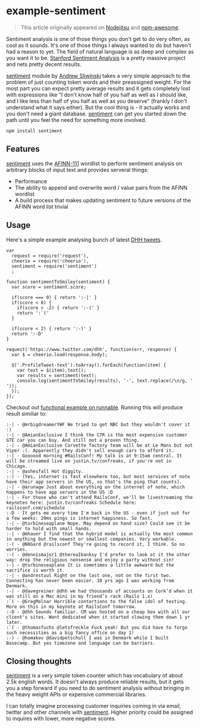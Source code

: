 example-sentiment
=================

> This article originally appeared on [Nodejitsu](http://blog.nodejitsu.com/npmawesome-sentiment/) and [npm-awesome](http://npmawesome.com/posts/2014-04-30-sentiment/).

Sentiment analysis is one of those things you don't get to do very often, as cool as it sounds. It's one of those things I always wanted to do but haven't had a reason to yet. The field of natural language is as deep and complex as you want it to be. [Stanford Sentiment Analysis](http://nlp.stanford.edu/sentiment/) is a pretty massive project and nets pretty decent results.

[sentiment] module by [Andrew Sliwinski](https://github.com/thisandagain) takes a very simple approach to the problem of just counting token words and their preassigned weight. For the most part you can expect pretty average results and it gets completely lost with expressions like "I don't know half of you half as well as I should like, and I like less than half of you half as well as you deserve" (frankly I don't understand what it says either). But the cool thing is - it actually works and you don't need a giant database. [sentiment] can get you started down the path until you feel the need for something more involved.

    npm install sentiment

## Features

[sentiment] uses the [AFINN-111](http://www2.imm.dtu.dk/pubdb/views/publication_details.php?id=6010) wordlist to perform sentiment analysis on arbitrary blocks of input text and provides serveral things:

* Performance
* The ability to append and overwrite word / value pairs from the AFINN wordlist
* A build process that makes updating sentiment to future versions of the AFINN word list trivial

## Usage

Here's a simple example analysing bunch of latest [DHH tweets](https://www.twitter.com/dhh).

    var
      request = require('request'),
      cheerio = require('cheerio'),
      sentiment = require('sentiment')
      ;

    function sentimentToSmiley(sentiment) {
      var score = sentiment.score;

      if(score === 0) { return ':-|' }
      if(score < 0) {
        if(score > -2) { return ':-(' }
        return ':`('
      }

      if(score < 2) { return ':-)' }
      return ':-D'
    }

    request('https://www.twitter.com/dhh', function(err, response) {
      var $ = cheerio.load(response.body);

      $('.ProfileTweet-text').toArray().forEach(function(item) {
        var text = $(item).text();
        var results = sentiment(text);
        console.log(sentimentToSmiley(results), '-', text.replace(/\n/g, ' '));
      });
    });

Checkout out [functional example on runnable](http://runnable.com/U1aiDzGWpo8vHVFK/sentiment-analysis-with-node-js-for-nodejitsu-and-npmawesome). Running this will produce result similiar to:

    :-| - @mrbigdreamerYWF We tried to get NBC but they wouldn't cover it :)
    :-| - @AmianExclusive I think the C7R is the most expensive customer GTE car you can buy. And still not a proven thing.
    :-| - @AmianExclusive Corvette factory team will be at Le Mans but not Viper :(. Apparently they didn't sell enough cars to afford it.
    :-| - Goooood morning #RailsConf! My talk is at 9:15am central. It will be streamed live on justin.tv/confreaks, if you're not in Chicago.
    :-| - @ashesfall Hot diggity.
    :-) - (Yes, internet is fast elsewhere too, but most services of note have their app servers in the US, so that's the ping that counts).
    :-| - @arunagw Just about everything on the internet of note, which happens to have app servers in the US :D
    :-| - For those who can't attend RailsConf, we'll be livestreaming the keynotes here: justin.tv/confreaks Schedule here: railsconf.com/schedule
    :-D - It gets me every time I'm back in the US - even if just out for a few weeks: 20ms pings is internet happiness. So fast.
    :-| - @turbineseaplane Nope. May depend on hand size? Could see it be harder to hold with small hands.
    :-| - @mhauer I find that the hybrid model is actually the most common in anything but the newest or smallest companies. Very workable.
    :-( - @N8Gard @railsconf They're going to record it, I think. So no worries.
    :-( - @dennismajor1 @thereaIbanksy I'd prefer to look at it the other way: drop the religious nonsense and enjoy a party without sin!
    :-| - @turbineseaplane It is sometimes a little awkward but the sacrifice is worth it.
    :-| - @andrestuul Right on the last one, not on the first two. Connecting has never been easier. 10 yrs ago I was working from Denmark.
    :-| - @davegreiner @dhh we had thousands of accounts on Cork’d when it was still on a Mac mini in my friend’s rack (Rails 1.x)
    :`( - @GregMolnar Horrible contortions to the false idol of testing. More on this in my keynote at RailsConf tomorrow.
    :-D - @dhh Sounds familiar. CM was hosted on a cheap box with all our client's sites. Went dedicated when it started slowing them down 1 yr later.
    :`( - @thomasfuchs @letsfreckle Fuck yeah! But you did have to forgo such necessities as a big fancy office on day 1!
    :-) - @homakov @davidpetschull I was in Denmark while I built Basecamp. But yes timezone and language can be barriers.

## Closing thoughts

[sentiment] is a very simple token counter which has vocabulary of about 2.5k english words. It doesn't always produce reliable results, but it gets you a step forward if you need to do sentiment analysis without bringing in the heavy weight APIs or expensive commercial libraries.

I can totally imagine processing customer inquiries coming in via email, twitter and other channels with [sentiment]. Higher priority could be assigned to inquires with lower, more negative scores.

[sentiment]: https://github.com/thisandagain/sentiment
[Alex Gorbatchev]: https://github.com/alexgorbatchev
[npmawesome.com]: http://npmawesome.com
[npm-awesome-site]: https://github.com/alexgorbatchev/npm-awesome-site

